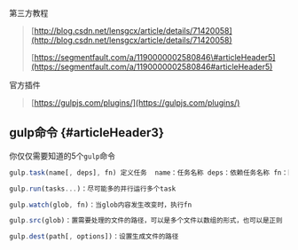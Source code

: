 第三方教程

> [http://blog.csdn.net/lensgcx/article/details/71420058](http://blog.csdn.net/lensgcx/article/details/71420058)
>
> [https://segmentfault.com/a/1190000002580846\#articleHeader5](https://segmentfault.com/a/1190000002580846#articleHeader5)

官方插件

> [https://gulpjs.com/plugins/](https://gulpjs.com/plugins/)





## gulp命令 {#articleHeader3}

你仅仅需要知道的5个`gulp`命令

```js
gulp.task(name[, deps], fn) 定义任务  name：任务名称 deps：依赖任务名称 fn：回调函数

gulp.run(tasks...)：尽可能多的并行运行多个task

gulp.watch(glob, fn)：当glob内容发生改变时，执行fn

gulp.src(glob)：置需要处理的文件的路径，可以是多个文件以数组的形式，也可以是正则

gulp.dest(path[, options])：设置生成文件的路径
```



